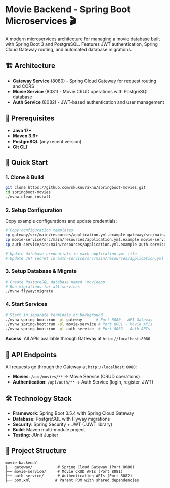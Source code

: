 # Movie Backend - Spring Boot Microservices 🎬

A modern microservices architecture for managing a movie database built with Spring Boot 3 and PostgreSQL. Features JWT authentication, Spring Cloud Gateway routing, and automated database migrations.

## 🏗️ Architecture

- **Gateway Service** (8080) - Spring Cloud Gateway for request routing and CORS
- **Movie Service** (8081) - Movie CRUD operations with PostgreSQL database  
- **Auth Service** (8082) - JWT-based authentication and user management

## 🔧 Prerequisites

- **Java 17+**
- **Maven 3.6+** 
- **PostgreSQL** (any recent version)
- **Git CLI**

## 🚀 Quick Start

### 1. Clone & Build
```bash
git clone https://github.com/skuknuraknu/springboot-movies.git
cd springboot-movies
./mvnw clean install
```

### 2. Setup Configuration
Copy example configurations and update credentials:
```bash
# Copy configuration templates
cp gateway/src/main/resources/application.yml.example gateway/src/main/resources/application.yml
cp movie-service/src/main/resources/application.yml.example movie-service/src/main/resources/application.yml  
cp auth-service/src/main/resources/application.yml.example auth-service/src/main/resources/application.yml

# Update database credentials in each application.yml file
# Update JWT secret in auth-service/src/main/resources/application.yml
```

### 3. Setup Database & Migrate
```bash
# Create PostgreSQL database named 'movieapp'
# Run migrations for all services
./mvnw flyway:migrate
```

### 4. Start Services
```bash
# Start in separate terminals or background
./mvnw spring-boot:run -pl gateway      # Port 8080 - API Gateway
./mvnw spring-boot:run -pl movie-service # Port 8081 - Movie APIs  
./mvnw spring-boot:run -pl auth-service  # Port 8082 - Auth APIs
```

**Access**: All APIs available through Gateway at `http://localhost:8080`

## 📡 API Endpoints

All requests go through the Gateway at `http://localhost:8080`:

- **Movies**: `/api/movies/**` → Movie Service (CRUD operations)
- **Authentication**: `/api/auth/**` → Auth Service (login, register, JWT)

## 🛠️ Technology Stack

- **Framework**: Spring Boot 3.5.4 with Spring Cloud Gateway
- **Database**: PostgreSQL with Flyway migrations  
- **Security**: Spring Security + JWT (JJWT library)
- **Build**: Maven multi-module project
- **Testing**: JUnit Jupiter

## 📁 Project Structure

```
movie-backend/
├── gateway/           # Spring Cloud Gateway (Port 8080)
├── movie-service/     # Movie CRUD APIs (Port 8081) 
├── auth-service/      # Authentication APIs (Port 8082)
├── pom.xml           # Parent POM with shared dependencies
```


